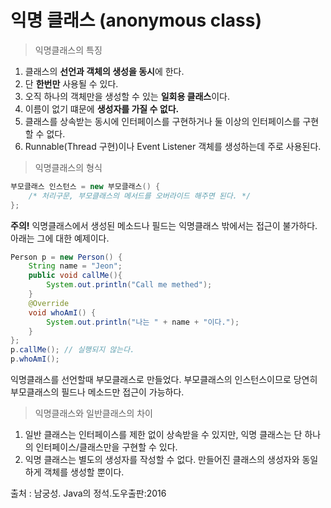 # 익명 클래스 (anonymous class)

> 익명클래스의 특징


1. 클래스의 **선언과 객체의 생성을 동시**에 한다.
2. 단 **한번만** 사용될 수 있다.
3. 오직 하나의 객체만을 생성할 수 있는 **일회용 클래스**이다.
4. 이름이 없기 떄문에 **생성자를 가질 수 없다.**
5. 클래스를 상속받는 동시에 인터페이스를 구현하거나 둘 이상의 인터페이스를 구현할 수 없다.
6. Runnable(Thread 구현)이나 Event Listener 객체를 생성하는데 주로 사용된다.

> 익명클래스의 형식
```java
부모클래스 인스턴스 = new 부모클래스() {
	/* 처리구문, 부모클래스의 메서드를 오버라이드 해주면 된다. */
};
```

**주의!** 익명클래스에서 생성된 메소드나 필드는 익명클래스 밖에서는 접근이 불가하다.
아래는 그에 대한 예제이다.

```java
Person p = new Person() {
	String name = "Jeon";
	public void callMe(){
		System.out.println("Call me methed");
	}
	@Override
	void whoAmI() {
		System.out.println("나는 " + name + "이다.");
	}
};
p.callMe(); // 실행되지 않는다.
p.whoAmI(); 
```
익명클래스를 선언할때 부모클래스로 만들었다.
부모클래스의 인스턴스이므로 당연히 부모클래스의 필드나 메소드만 접근이 가능하다.

> 익명클래스와 일반클래스의 차이
1. 일반 클래스는 인터페이스를 제한 없이 상속받을 수 있지만, 익명 클래스는 단 하나의 인터페이스/클래스만을 구현할 수 있다.
2. 익명 클래스는 별도의 생성자를 작성할 수 없다. 만들어진 클래스의 생성자와 동일하게 객체를 생성할 뿐이다.

출처 : 남궁성. Java의 정석.도우출판:2016